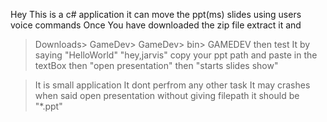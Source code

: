 Hey This is a c# application it can move the ppt(ms) slides using users voice commands
Once You have downloaded the zip file extract it and 
> Downloads> GameDev> GameDev> bin> GAMEDEV
then test It by saying "HelloWorld" "hey,jarvis"
> copy your ppt path and paste in the textBox then
>  "open presentation" then "starts slides show"



> It is small application 
> It dont perfrom any other task 
> It may crashes when said open presentation without giving filepath it should be "*.ppt"
